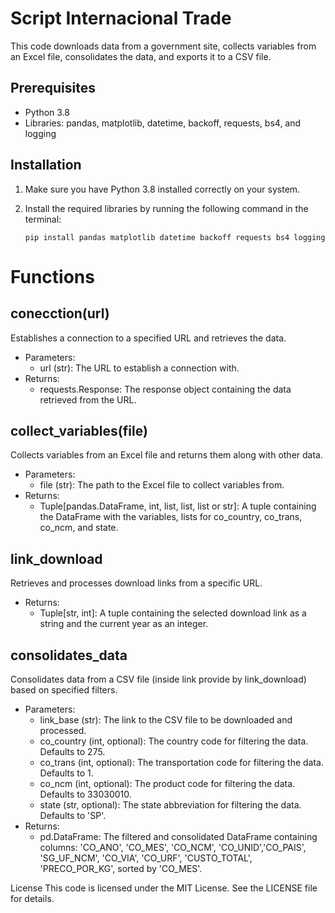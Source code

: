 # Script Internacional Trade

This code downloads data from a government site, collects variables from an Excel file, consolidates the data, and exports it to a CSV file.

## Prerequisites

- Python 3.8
- Libraries: pandas, matplotlib, datetime, backoff, requests, bs4, and logging

## Installation

1. Make sure you have Python 3.8 installed correctly on your system.
2. Install the required libraries by running the following command in the terminal:

   ```shell
   pip install pandas matplotlib datetime backoff requests bs4 logging

# Functions
## conecction(url)
Establishes a connection to a specified URL and retrieves the data.

 - Parameters:
   - url (str): The URL to establish a connection with.
 - Returns:
   - requests.Response: The response object containing the data retrieved from the URL.

## collect_variables(file)
Collects variables from an Excel file and returns them along with other data.

- Parameters:
  - file (str): The path to the Excel file to collect variables from.
- Returns:
  - Tuple[pandas.DataFrame, int, list, list, list or str]: A tuple containing the DataFrame with the variables, lists for co_country, co_trans, co_ncm, and state.

## link_download
Retrieves and processes download links from a specific URL.

- Returns:
  - Tuple[str, int]: A tuple containing the selected download link as a string and the current year as an integer.

## consolidates_data
Consolidates data from a CSV file (inside link provide by link_download) based on specified filters.

- Parameters:
  - link_base (str): The link to the CSV file to be downloaded and processed.
  - co_country (int, optional): The country code for filtering the data. Defaults to 275.
  - co_trans (int, optional): The transportation code for filtering the data. Defaults to 1.
  - co_ncm (int, optional): The product code for filtering the data. Defaults to 33030010.
  - state (str, optional): The state abbreviation for filtering the data. Defaults to 'SP'.
- Returns:
  - pd.DataFrame: The filtered and consolidated DataFrame containing columns: 'CO_ANO', 'CO_MES', 'CO_NCM', 'CO_UNID','CO_PAIS', 'SG_UF_NCM', 'CO_VIA', 'CO_URF', 'CUSTO_TOTAL', 'PRECO_POR_KG', sorted by 'CO_MES'.

License
This code is licensed under the MIT License. See the LICENSE file for details.